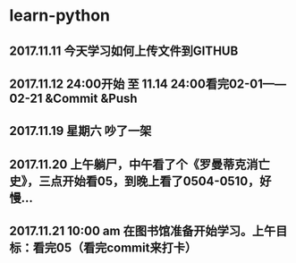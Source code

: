 # learn-python

## 2017.11.11 今天学习如何上传文件到GITHUB
## 2017.11.12 24:00开始 至 11.14 24:00看完02-01——02-21 &Commit &Push

## 2017.11.19 星期六 吵了一架
## 2017.11.20 上午躺尸，中午看了个《罗曼蒂克消亡史》，三点开始看05，到晚上看了0504-0510，好慢...
## 2017.11.21  10:00 am 在图书馆准备开始学习。上午目标：看完05（看完commit来打卡）
